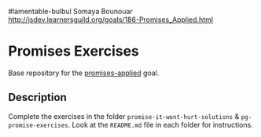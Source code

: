 #lamentable-bulbul
Somaya Bounouar
http://jsdev.learnersguild.org/goals/186-Promises_Applied.html

# Promises Exercises

Base repository for the [promises-applied](https://github.com/GuildCrafts/web-development-js/issues/186) goal.

## Description

Complete the exercises in the folder `promise-it-wont-hurt-solutions` & `pg-promise-exercises`. Look at the `README.md` file in each folder for instructions.
